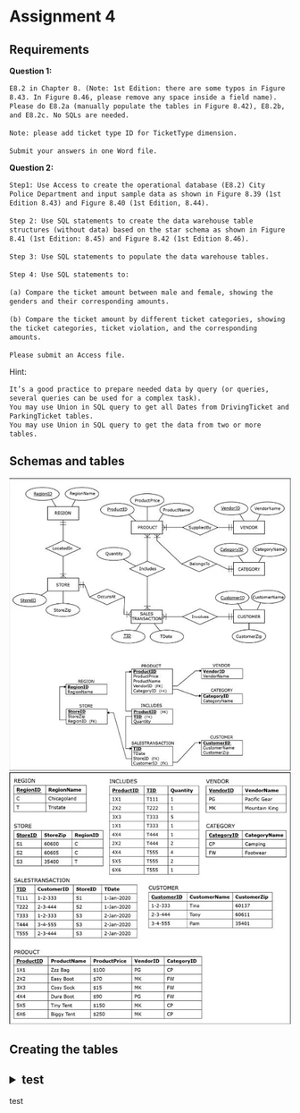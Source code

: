 # Assignment 4
## Requirements
**Question 1:** 

    E8.2 in Chapter 8. (Note: 1st Edition: there are some typos in Figure 8.43. In Figure 8.46, please remove any space inside a field name). Please do E8.2a (manually populate the tables in Figure 8.42), E8.2b, and E8.2c. No SQLs are needed.

    Note: please add ticket type ID for TicketType dimension.

    Submit your answers in one Word file.

 

**Question 2:**

    Step1: Use Access to create the operational database (E8.2) City Police Department and input sample data as shown in Figure 8.39 (1st Edition 8.43) and Figure 8.40 (1st Edition, 8.44).

    Step 2: Use SQL statements to create the data warehouse table structures (without data) based on the star schema as shown in Figure 8.41 (1st Edition: 8.45) and Figure 8.42 (1st Edition 8.46).

    Step 3: Use SQL statements to populate the data warehouse tables.

    Step 4: Use SQL statements to:

    (a) Compare the ticket amount between male and female, showing the genders and their corresponding amounts.

    (b) Compare the ticket amount by different ticket categories, showing the ticket categories, ticket violation, and the corresponding amounts.

    Please submit an Access file.

Hint:

    It’s a good practice to prepare needed data by query (or queries, several queries can be used for a complex task).
    You may use Union in SQL query to get all Dates from DrivingTicket and ParkingTicket tables.
    You may use Union in SQL query to get the data from two or more tables.

## Schemas and tables
![image1](https://github.com/yogurtsauce/MISC-485/blob/master/ass4/input/images/image1.jpg)
![image2](https://github.com/yogurtsauce/MISC-485/blob/master/ass4/input/images/image2.jpg)

## Creating the tables

## <details><summary>test</summary>
<p>
test
</p>
</details>
